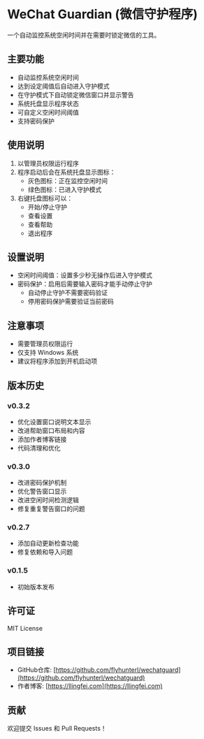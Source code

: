 # WeChat Guardian (微信守护程序)

一个自动监控系统空闲时间并在需要时锁定微信的工具。

## 主要功能

- 自动监控系统空闲时间
- 达到设定阈值后自动进入守护模式
- 在守护模式下自动锁定微信窗口并显示警告
- 系统托盘显示程序状态
- 可自定义空闲时间阈值
- 支持密码保护

## 使用说明

1. 以管理员权限运行程序
2. 程序启动后会在系统托盘显示图标：
   - 灰色图标：正在监控空闲时间
   - 绿色图标：已进入守护模式
3. 右键托盘图标可以：
   - 开始/停止守护
   - 查看设置
   - 查看帮助
   - 退出程序

## 设置说明

- 空闲时间阈值：设置多少秒无操作后进入守护模式
- 密码保护：启用后需要输入密码才能手动停止守护
  - 自动停止守护不需要密码验证
  - 停用密码保护需要验证当前密码

## 注意事项

- 需要管理员权限运行
- 仅支持 Windows 系统
- 建议将程序添加到开机启动项

## 版本历史

### v0.3.2
- 优化设置窗口说明文本显示
- 改进帮助窗口布局和内容
- 添加作者博客链接
- 代码清理和优化

### v0.3.0
- 改进密码保护机制
- 优化警告窗口显示
- 改进空闲时间检测逻辑
- 修复重复警告窗口的问题

### v0.2.7
- 添加自动更新检查功能
- 修复依赖和导入问题

### v0.1.5
- 初始版本发布

## 许可证

MIT License

## 项目链接
- GitHub仓库: [https://github.com/flyhunterl/wechatguard](https://github.com/flyhunterl/wechatguard)
- 作者博客: [https://llingfei.com](https://llingfei.com)

## 贡献

欢迎提交 Issues 和 Pull Requests！
